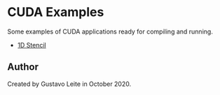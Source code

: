 CUDA Examples
================================================================================

Some examples of CUDA applications ready for compiling and running.

- [1D Stencil](stencil)

Author
--------------------------------------------------------------------------------

Created by Gustavo Leite in October 2020.
